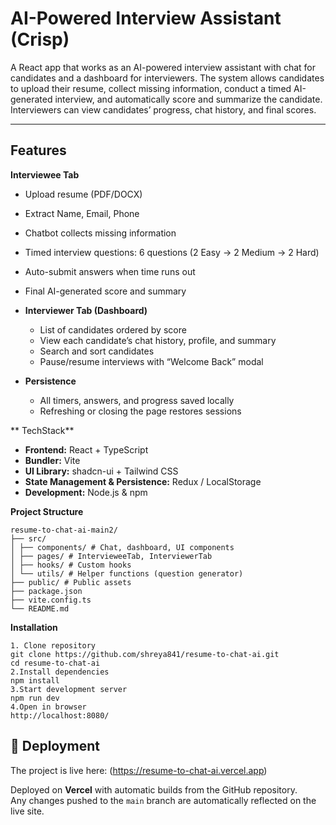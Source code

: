 
# AI-Powered Interview Assistant (Crisp)

A React app that works as an AI-powered interview assistant with chat for candidates and a dashboard for interviewers. The system allows candidates to upload their resume, collect missing information, conduct a timed AI-generated interview, and automatically score and summarize the candidate. Interviewers can view candidates’ progress, chat history, and final scores.

---

## Features
 **Interviewee Tab**
  - Upload resume (PDF/DOCX)
  - Extract Name, Email, Phone
  - Chatbot collects missing information
  - Timed interview questions: 6 questions (2 Easy → 2 Medium → 2 Hard)
  - Auto-submit answers when time runs out
  - Final AI-generated score and summary

- **Interviewer Tab (Dashboard)**
  - List of candidates ordered by score
  - View each candidate’s chat history, profile, and summary
  - Search and sort candidates
  - Pause/resume interviews with “Welcome Back” modal

- **Persistence**
  - All timers, answers, and progress saved locally
  - Refreshing or closing the page restores sessions


** TechStack**

- **Frontend:** React + TypeScript  
- **Bundler:** Vite  
- **UI Library:** shadcn-ui + Tailwind CSS  
- **State Management & Persistence:** Redux / LocalStorage  
- **Development:** Node.js & npm

**Project Structure**
```
resume-to-chat-ai-main2/
├── src/
│ ├── components/ # Chat, dashboard, UI components
│ ├── pages/ # IntervieweeTab, InterviewerTab
│ ├── hooks/ # Custom hooks
│ └── utils/ # Helper functions (question generator)
├── public/ # Public assets
├── package.json
├── vite.config.ts
└── README.md

```
**Installation**
```
1. Clone repository
git clone https://github.com/shreya841/resume-to-chat-ai.git
cd resume-to-chat-ai
2.Install dependencies
npm install
3.Start development server
npm run dev
4.Open in browser
http://localhost:8080/
```
## 🚀 Deployment

The project is live here: (https://resume-to-chat-ai.vercel.app)

Deployed on **Vercel** with automatic builds from the GitHub repository.  
Any changes pushed to the `main` branch are automatically reflected on the live site.
